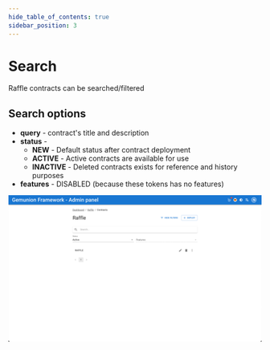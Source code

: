 ```yaml
---
hide_table_of_contents: true
sidebar_position: 3
---
```


# Search

Raffle contracts can be searched/filtered

## Search options

- **query** - contract's title and description
- **status** -
  - **NEW** - Default status after contract deployment
  - **ACTIVE** - Active contracts are available for use
  - **INACTIVE** - Deleted contracts exists for reference and history purposes
- **features** - DISABLED (because these tokens has no features)

![Raffle contract search](/img/admin/mechanics-gambling/raffle/contract_search.png)
